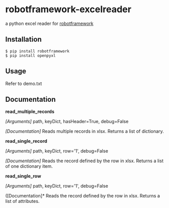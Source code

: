 # robotframework-excelreader
a python excel reader for [robotframework](http://robotframework.org/)

## Installation

```
$ pip install robotframework
$ pip install openpyxl
````

## Usage
Refer to demo.txt

## Documentation

**read_multiple_records**

*[Arguments]*  path, keyDict, hasHeader=True, debug=False

*[Documentation]*  Reads multiple records in xlsx. Returns a list of dictionary.

**read_single_record**

*[Arguments]*  path, keyDict, row='1', debug=False

*[Documentation]*  Reads the record defined by the row in xlsx. Returns a list of one dictionary item.

**read_single_row**

*[Arguments]*  path, keyDict, row='1', debug=False

([Documentation]*  Reads the record defined by the row in xlsx. Returns a list of attributes.